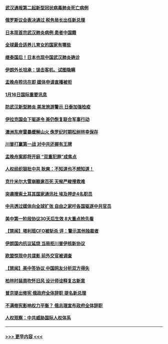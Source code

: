 #### [武汉通报第二起新型冠状病毒肺炎死亡病例](../pages/prog202/a102754298.md?t=01170455) 
#### [俄罗斯议会表决通过 税务局长出任新总理](../pages/prog202/a102754288.md?t=01170455) 
#### [日本现首宗武汉肺炎病例 患者中国籍](../pages/prog202/a102754250.md?t=01170455) 
#### [全球最合适养儿育女的国家有哪些](../pages/prog202/a102754198.md?t=01170455) 
#### [继泰国后！日本也现中国武汉肺炎确诊](../pages/prog202/a102754064.md?t=01170455) 
#### [伊朗外长坦承：误击客机、试图隐瞒](../pages/prog202/a102754062.md?t=01170455) 
#### [孟晚舟聆讯在即 媒体申请直播被拒](../pages/prog202/a102754058.md?t=01170455) 
#### [1月16日国际重要讯息](../pages/prog202/a102754054.md?t=01170455) 
#### [防武汉新型肺炎 美发旅游警示 日泰加强检疫](../pages/prog202/a102753986.md?t=01170455) 
#### [伊拉克国会下驱逐令 美仍恢复联合军事行动](../pages/prog202/a102753975.md?t=01170455) 
#### [澳洲东岸雷暴缓解山火 侏罗纪时期松树林幸保存](../pages/prog202/a102753943.md?t=01170455) 
#### [川普打赢第一战 对中共还握有王牌](../pages/prog202/a102753874.md?t=01170455) 
#### [孟晚舟案即将开庭 “双重犯罪”成焦点](../pages/prog202/a102753891.md?t=01170455) 
#### [人权组织狠批中共 耿爽：不知道也不想知道！](../pages/prog202/a102753872.md?t=01170455) 
#### [克什米尔大雪崩酿逾百死 天候严峻搜救难](../pages/prog202/a102753837.md?t=01170455) 
#### [突袭搜索土耳其国家通讯社 埃及押走4名职员](../pages/prog202/a102753805.md?t=01170455) 
#### [中共透过媒体向全球扩张 自由之家吁各国驱逐中共官员](../pages/prog202/a102753798.md?t=01170455) 
#### [美中第一阶段协议30天后生效 8大重点抢先看](../pages/prog202/a102753782.md?t=01170455) 
#### [【禁闻】塔利班CFO被斩杀 评：警示其他独裁者](../pages/prog202/a102753756.md?t=01170455) 
#### [伊朗国内抗议延烧 当局拒川普伊核新协议](../pages/prog202/a102753697.md?t=01170455) 
#### [欧盟惊现中共谍影 前外交官被调查](../pages/prog202/a102753660.md?t=01170455) 
#### [【禁闻】美中签协议 中国网友分析双方得失](../pages/prog202/a102753688.md?t=01170455) 
#### [柏林时装周吹怀旧风 设计师诠释复古新意](../pages/prog202/a102753637.md?t=01170455) 
#### [普京提出修宪 俄政府全体辞职 提名新总理](../pages/prog202/a102753597.md?t=01170455) 
#### [不满修宪影响权力平衡？ 俄总理宣布政府全体辞职](../pages/prog202/a102753541.md?t=01170455) 
#### [人权观察：中共威胁国际人权体系](../pages/prog202/a102753528.md?t=01170455) 

----
#### [ >>> 更早内容 <<< ](../indexes/prog202-earlier.md)
